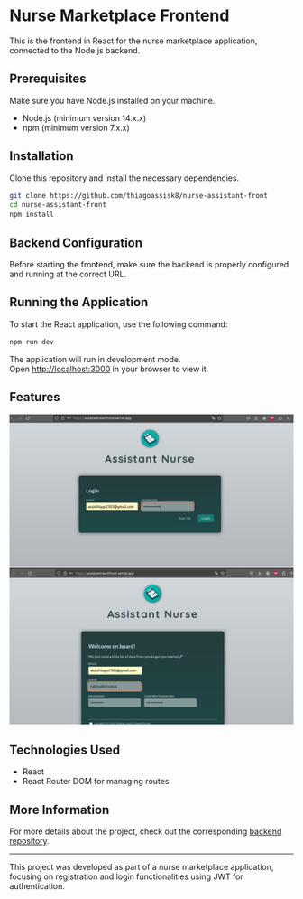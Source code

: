 # Nurse Marketplace Frontend

This is the frontend in React for the nurse marketplace application, connected to the Node.js backend.

## Prerequisites

Make sure you have Node.js installed on your machine.

- Node.js (minimum version 14.x.x)
- npm (minimum version 7.x.x)

## Installation

Clone this repository and install the necessary dependencies.

```bash
git clone https://github.com/thiagoassisk8/nurse-assistant-front
cd nurse-assistant-front
npm install
```

## Backend Configuration

Before starting the frontend, make sure the backend is properly configured and running at the correct URL.

## Running the Application

To start the React application, use the following command:

```bash
npm run dev
```

The application will run in development mode.<br />
Open [http://localhost:3000](http://localhost:3000) in your browser to view it.

## Features

![Screenshot 1](images/screenshot.png)
![Screenshot 2](images/screenshot2.png)

## Technologies Used

- React
- React Router DOM for managing routes

## More Information

For more details about the project, check out the corresponding [backend repository](https://github.com/thiagoassisk8/nurse-assistant).

---

This project was developed as part of a nurse marketplace application, focusing on registration and login functionalities using JWT for authentication.
